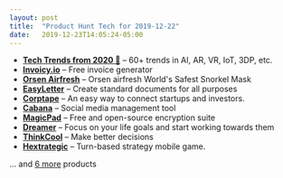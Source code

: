 ```yaml
---
layout: post
title:  "Product Hunt Tech for 2019-12-22"
date:   2019-12-23T14:05:24-05:00
---
```


* **[Tech Trends from 2020 🚀](https://www.producthunt.com/posts/tech-trends-from-2020?utm_campaign=producthunt-api&utm_medium=api&utm_source=Application%3A+Daily+Digest+RSS+%28ID%3A+3202%29)** – 60+ trends in AI, AR, VR, IoT, 3DP, etc.
* **[Invoicy.io](https://www.producthunt.com/posts/invoicy-io?utm_campaign=producthunt-api&utm_medium=api&utm_source=Application%3A+Daily+Digest+RSS+%28ID%3A+3202%29)** – Free invoice generator
* **[Orsen Airfresh](https://www.producthunt.com/posts/orsen-airfresh?utm_campaign=producthunt-api&utm_medium=api&utm_source=Application%3A+Daily+Digest+RSS+%28ID%3A+3202%29)** – Orsen airfresh World's Safest Snorkel Mask
* **[EasyLetter](https://www.producthunt.com/posts/easyletter?utm_campaign=producthunt-api&utm_medium=api&utm_source=Application%3A+Daily+Digest+RSS+%28ID%3A+3202%29)** – Create standard documents for all purposes
* **[Corptape](https://www.producthunt.com/posts/corptape?utm_campaign=producthunt-api&utm_medium=api&utm_source=Application%3A+Daily+Digest+RSS+%28ID%3A+3202%29)** – An easy way to connect startups and investors.
* **[Cabana](https://www.producthunt.com/posts/cabana-3?utm_campaign=producthunt-api&utm_medium=api&utm_source=Application%3A+Daily+Digest+RSS+%28ID%3A+3202%29)** – Social media management tool
* **[MagicPad](https://www.producthunt.com/posts/magicpad-2?utm_campaign=producthunt-api&utm_medium=api&utm_source=Application%3A+Daily+Digest+RSS+%28ID%3A+3202%29)** – Free and open-source encryption suite
* **[Dreamer](https://www.producthunt.com/posts/dreamer?utm_campaign=producthunt-api&utm_medium=api&utm_source=Application%3A+Daily+Digest+RSS+%28ID%3A+3202%29)** – Focus on your life goals and start working towards them
* **[ThinkCool](https://www.producthunt.com/posts/thinkcool?utm_campaign=producthunt-api&utm_medium=api&utm_source=Application%3A+Daily+Digest+RSS+%28ID%3A+3202%29)** – Make better decisions
* **[Hextrategic](https://www.producthunt.com/posts/hextrategic?utm_campaign=producthunt-api&utm_medium=api&utm_source=Application%3A+Daily+Digest+RSS+%28ID%3A+3202%29)** – Turn-based strategy mobile game.

… and [6 more](https://www.producthunt.com/tech) products